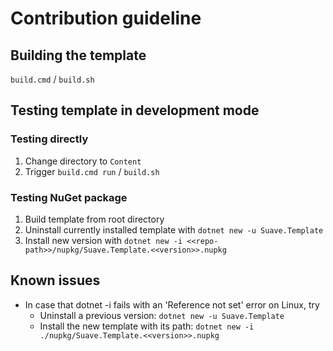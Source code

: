 # Contribution guideline

## Building the template

`build.cmd` / `build.sh`

## Testing template in development mode

### Testing directly

1. Change directory to `Content`
1. Trigger `build.cmd run` / `build.sh`

### Testing NuGet package

1. Build template from root directory
1. Uninstall currently installed template with `dotnet new -u Suave.Template`
1. Install new version with `dotnet new -i <<repo-path>>/nupkg/Suave.Template.<<version>>.nupkg`

## Known issues

* In case that dotnet -i fails with an 'Reference not set' error on Linux, try
  * Uninstall a previous version: `dotnet new -u Suave.Template`
  * Install the new template with its path: `dotnet new -i ./nupkg/Suave.Template.<<version>>.nupkg`
